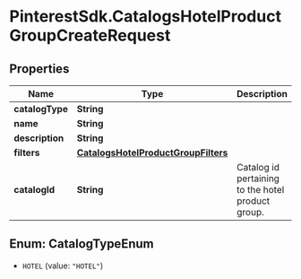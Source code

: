 # PinterestSdk.CatalogsHotelProductGroupCreateRequest

## Properties

Name | Type | Description | Notes
------------ | ------------- | ------------- | -------------
**catalogType** | **String** |  | 
**name** | **String** |  | 
**description** | **String** |  | [optional] 
**filters** | [**CatalogsHotelProductGroupFilters**](CatalogsHotelProductGroupFilters.md) |  | 
**catalogId** | **String** | Catalog id pertaining to the hotel product group. | 



## Enum: CatalogTypeEnum


* `HOTEL` (value: `"HOTEL"`)




